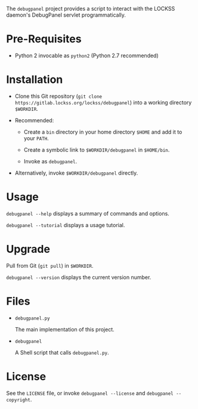 The `debugpanel` project provides a script to interact with the LOCKSS daemon's
DebugPanel servlet programmatically.

Pre-Requisites
==============

* Python 2 invocable as `python2` (Python 2.7 recommended)

Installation
============

* Clone this Git repository
  (`git clone https://gitlab.lockss.org/lockss/debugpanel`) into a working
  directory `$WORKDIR`.

* Recommended:

  * Create a `bin` directory in your home directory `$HOME` and add it to your
    `PATH`.

  * Create a symbolic link to `$WORKDIR/debugpanel` in `$HOME/bin`.

  * Invoke as `debugpanel`.

* Alternatively, invoke `$WORKDIR/debugpanel` directly.

Usage
=====

`debugpanel --help` displays a summary of commands and options.

`debugpanel --tutorial` displays a usage tutorial.

Upgrade
=======

Pull from Git (`git pull`) in `$WORKDIR`.

`debugpanel --version` displays the current version number.

Files
=====

* `debugpanel.py`

  The main implementation of this project.

* `debugpanel`

  A Shell script that calls `debugpanel.py`.

License
=======

See the `LICENSE` file, or invoke `debugpanel --license` and
`debugpanel --copyright`.